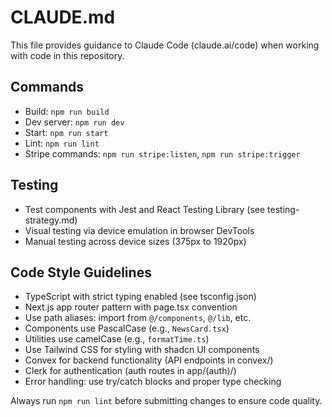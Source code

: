 # CLAUDE.md

This file provides guidance to Claude Code (claude.ai/code) when working with code in this repository.

## Commands
- Build: `npm run build`
- Dev server: `npm run dev`
- Start: `npm run start`
- Lint: `npm run lint`
- Stripe commands: `npm run stripe:listen`, `npm run stripe:trigger`

## Testing
- Test components with Jest and React Testing Library (see testing-strategy.md)
- Visual testing via device emulation in browser DevTools
- Manual testing across device sizes (375px to 1920px)

## Code Style Guidelines
- TypeScript with strict typing enabled (see tsconfig.json)
- Next.js app router pattern with page.tsx convention
- Use path aliases: import from `@/components`, `@/lib`, etc.
- Components use PascalCase (e.g., `NewsCard.tsx`)
- Utilities use camelCase (e.g., `formatTime.ts`)
- Use Tailwind CSS for styling with shadcn UI components
- Convex for backend functionality (API endpoints in convex/)
- Clerk for authentication (auth routes in app/(auth)/)
- Error handling: use try/catch blocks and proper type checking

Always run `npm run lint` before submitting changes to ensure code quality.